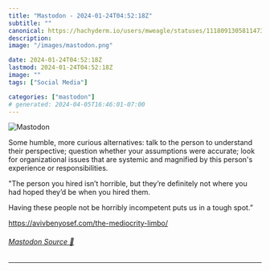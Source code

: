 ```yaml
---
title: "Mastodon - 2024-01-24T04:52:18Z"
subtitle: ""
canonical: https://hachyderm.io/users/mweagle/statuses/111809130581147309
description:
image: "/images/mastodon.png"

date: 2024-01-24T04:52:18Z
lastmod: 2024-01-24T04:52:18Z
image: ""
tags: ["Social Media"]

categories: ["mastodon"]
# generated: 2024-04-05T16:46:01-07:00
---
```

![Mastodon](/images/mastodon.png)

<p>Some humble, more curious alternatives: talk to the person to understand their perspective; question whether your assumptions were accurate; look for organizational issues that are systemic and magnified by this person&#39;s experience or responsibilities.</p><p>&quot;The person you hired isn’t horrible, but they’re definitely not where you had hoped they’d be when you hired them.</p><p>Having these people not be horribly incompetent puts us in a tough spot.”</p><p><a href="https://avivbenyosef.com/the-mediocrity-limbo/" target="_blank" rel="nofollow noopener noreferrer" translate="no"><span class="invisible">https://</span><span class="ellipsis">avivbenyosef.com/the-mediocrit</span><span class="invisible">y-limbo/</span></a></p>


###### [Mastodon Source 🐘](https://hachyderm.io/@mweagle/111809130581147309)

___
